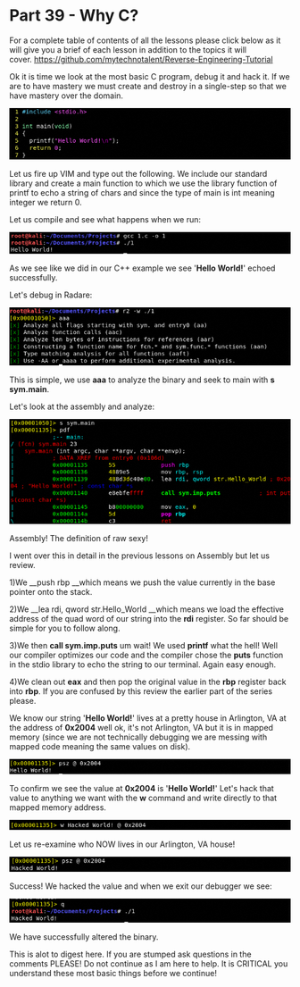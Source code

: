 # Part 39 - Why C?

For a complete table of contents of all the lessons please click below as it will give you a brief of each lesson in addition to the topics it will cover.&nbsp;https://github.com/mytechnotalent/Reverse-Engineering-Tutorial

Ok it is time we look at the most basic C program, debug it and hack it. If we are to have mastery we must create and destroy in a single-step so that we have mastery over the domain.

<div class="slate-resizable-image-embed slate-image-embed__resize-full-width"><img src="/imgs/1565910335250.jpg"/></div>

Let us fire up VIM and type out the following. We include our standard library and create a main function to which we use the library function of printf to echo a string of chars and since the type of main is int meaning integer we return 0.

Let us compile and see what happens when we run:

<div class="slate-resizable-image-embed slate-image-embed__resize-full-width"><img src="/imgs/1565910684168.jpg"/></div>

As we see like we did in our C++ example we see '__Hello World!__' echoed successfully.

Let's debug in Radare:

<div class="slate-resizable-image-embed slate-image-embed__resize-full-width"><img src="/imgs/1566057508295.jpg"/></div>

This is simple, we use __aaa__ to analyze the binary and seek to main with __s sym.main__.

Let's look at the assembly and analyze:

<div class="slate-resizable-image-embed slate-image-embed__resize-full-width"><img src="/imgs/1566057552155.jpg"/></div>

Assembly! The definition of raw sexy!

I went over this in detail in the previous lessons on Assembly but let us review.

1)We __push rbp __which means we push the value currently in the base pointer onto the stack.

2)We __lea rdi, qword str.Hello\_World __which means we load the effective address of the quad word of our string into the __rdi__ register. So far should be simple for you to follow along.

3)We then __call sym.imp.puts__ um wait! We used __printf__ what the hell! Well our compiler optimizes our code and the compiler chose the __puts__ function in the stdio library to echo the string to our terminal. Again easy enough.

4)We clean out __eax__ and then pop the original value in the __rbp__ register back into __rbp__. If you are confused by this review the earlier part of the series please.

We know our string '__Hello World!__' lives at a pretty house in Arlington, VA at the address of __0x2004__ well ok, it's not Arlington, VA but it is in mapped memory (since we are not technically debugging we are messing with mapped code meaning the same values on disk).

<div class="slate-resizable-image-embed slate-image-embed__resize-full-width"><img src="/imgs/1565911732441.jpg"/></div>

To confirm we see the value at __0x2004__ is '__Hello World!__' Let's hack that value to anything we want with the __w__ command and write directly to that mapped memory address.

<div class="slate-resizable-image-embed slate-image-embed__resize-full-width"><img src="/imgs/1565911764019.jpg"/></div>

Let us re-examine who NOW lives in our Arlington, VA house!

<div class="slate-resizable-image-embed slate-image-embed__resize-full-width"><img src="/imgs/1565911840111.jpg"/></div>

Success! We hacked the value and when we exit our debugger we see:

<div class="slate-resizable-image-embed slate-image-embed__resize-full-width"><img src="/imgs/1565911868600.jpg"/></div>

We have successfully altered the binary.

This is alot to digest here. If you are stumped ask questions in the comments PLEASE! Do not continue as I am here to help. It is CRITICAL you understand these most basic things before we continue!